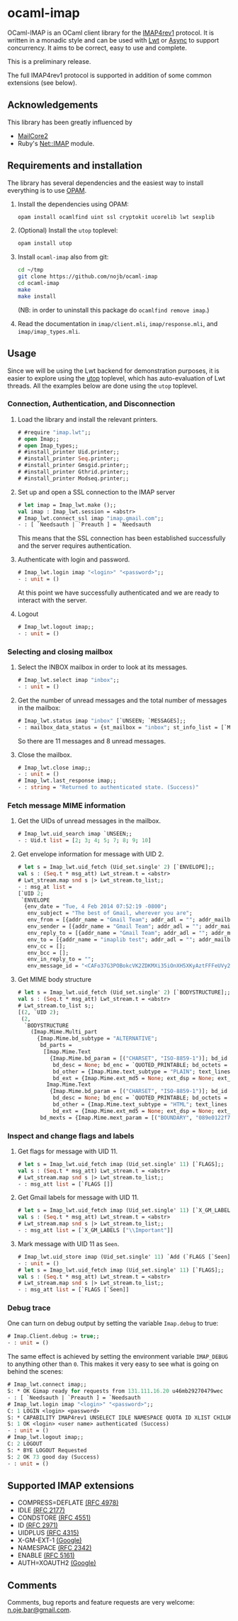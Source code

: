 # ocaml-imap

OCaml-IMAP is an OCaml client library for the
[IMAP4rev1](http://tools.ietf.org/html/rfc3501) protocol.  It is written in a
monadic style and can be used with [Lwt](http://ocsigen.org/lwt/) or
[Async](https://github.com/janestreet/async) to support concurrency.  It aims to
be correct, easy to use and complete.

This is a preliminary release.

The full IMAP4rev1 protocol is supported in addition of some common extensions
(see below).

## Acknowledgements

This library has been greatly influenced by

- [MailCore2](https://github.com/MailCore/mailcore2)
- Ruby's [Net::IMAP](http://ruby-doc.org/stdlib-2.0/libdoc/net/imap/rdoc/Net/IMAP.html)
  module.

## Requirements and installation

The library has several dependencies and the easiest way to install everything
is to use [OPAM](http://opam.ocaml.org).

1. Install the dependencies using OPAM:
   ```sh
   opam install ocamlfind uint ssl cryptokit ucorelib lwt sexplib
   ```

2. (Optional) Install the `utop` toplevel:
   ```sh
   opam install utop
   ```

3. Install `ocaml-imap` also from git:
   ```sh
   cd ~/tmp
   git clone https://github.com/nojb/ocaml-imap
   cd ocaml-imap
   make
   make install
   ```
   (NB: in order to uninstall this package do `ocamlfind remove imap`.)

4. Read the documentation in `imap/client.mli`, `imap/response.mli`, and
   `imap/imap_types.mli`.

## Usage

Since we will be using the Lwt backend for demonstration purposes, it is easier
to explore using the [utop](https://github.com/diml/utop) toplevel, which has
auto-evaluation of Lwt threads.  All the examples below are done using the
`utop` toplevel.

### Connection, Authentication, and Disconnection

1. Load the library and install the relevant printers.
   ```ocaml
   # #require "imap.lwt";;
   # open Imap;;
   # open Imap_types;;
   # #install_printer Uid.printer;;
   # #install_printer Seq.printer;;
   # #install_printer Gmsgid.printer;;
   # #install_printer Gthrid.printer;;
   # #install_printer Modseq.printer;;
   ```

2. Set up and open a SSL connection to the IMAP server
   ```ocaml
   # let imap = Imap_lwt.make ();;
   val imap : Imap_lwt.session = <abstr>
   # Imap_lwt.connect_ssl imap "imap.gmail.com";;
   - : [ `Needsauth | `Preauth ] = `Needsauth
   ```
   This means that the SSL connection has been established successfully and the
   server requires authentication.

3. Authenticate with login and password.
   ```ocaml
   # Imap_lwt.login imap "<login>" "<password>";;
   - : unit = ()
   ```
   At this point we have successfully authenticated and we are ready to interact
   with the server.

4. Logout
   ```ocaml
   # Imap_lwt.logout imap;;
   - : unit = ()
   ```

### Selecting and closing mailbox

1. Select the INBOX mailbox in order to look at its messages.
   ```ocaml
   # Imap_lwt.select imap "inbox";;
   - : unit = ()
   ```

2. Get the number of unread messages and the total number of messages in the
   mailbox:
   ```ocaml
   # Imap_lwt.status imap "inbox" [`UNSEEN; `MESSAGES];;
   - : mailbox_data_status = {st_mailbox = "inbox"; st_info_list = [`MESSAGES 11; `UNSEEN 8]}
   ```
   So there are 11 messages and 8 unread messages.

3. Close the mailbox.
   ```ocaml
   # Imap_lwt.close imap;;
   - : unit = ()
   # Imap_lwt.last_response imap;;
   - : string = "Returned to authenticated state. (Success)"
   ```
   
### Fetch message MIME information

1. Get the UIDs of unread messages in the mailbox.
   ```ocaml
   # Imap_lwt.uid_search imap `UNSEEN;;
   - : Uid.t list = [2; 3; 4; 5; 7; 8; 9; 10]
   ```
   
2. Get envelope information for message with UID 2.
   ```ocaml
   # let s = Imap_lwt.uid_fetch (Uid_set.single' 2) [`ENVELOPE];;
   val s : (Seq.t * msg_att) Lwt_stream.t = <abstr>
   # Lwt_stream.map snd s |> Lwt_stream.to_list;;
   - : msg_at list =
   [`UID 2;
    `ENVELOPE
     {env_date = "Tue, 4 Feb 2014 07:52:19 -0800";
      env_subject = "The best of Gmail, wherever you are";
      env_from = [{addr_name = "Gmail Team"; addr_adl = ""; addr_mailbox = "mail-noreply"; addr_host = "google.com"}];
      env_sender = [{addr_name = "Gmail Team"; addr_adl = ""; addr_mailbox = "mail-noreply"; addr_host = "google.com"}];
      env_reply_to = [{addr_name = "Gmail Team"; addr_adl = ""; addr_mailbox = "mail-noreply"; addr_host = "google.com"}];
      env_to = [{addr_name = "imaplib test"; addr_adl = ""; addr_mailbox = "imaplibtest"; addr_host = "gmail.com"}];
      env_cc = [];
      env_bcc = [];
      env_in_reply_to = "";
      env_message_id = "<CAFo37G3POBokcVK2ZDKMXi35iOnXH5XKyAztFFFeUVy2J1QrgA@mail.gmail.com>"}]
   ```

3. Get MIME body structure
   ```ocaml
   # let s = Imap_lwt.uid_fetch (Uid_set.single' 2) [`BODYSTRUCTURE];;
   val s : (Seq.t * msg_att) Lwt_stream.t = <abstr>
   # Lwt_stream.to_list s;;
   [(2, `UID 2);
    (2,
     `BODYSTRUCTURE
       (Imap.Mime.Multi_part
         {Imap.Mime.bd_subtype = "ALTERNATIVE";
          bd_parts =
           [Imap.Mime.Text
             {Imap.Mime.bd_param = [("CHARSET", "ISO-8859-1")]; bd_id = None; 
              bd_desc = None; bd_enc = `QUOTED_PRINTABLE; bd_octets = 656; 
              bd_other = {Imap.Mime.text_subtype = "PLAIN"; text_lines = 23}; 
              bd_ext = {Imap.Mime.ext_md5 = None; ext_dsp = None; ext_lang = []; ext_exts = []}};
            Imap.Mime.Text
             {Imap.Mime.bd_param = [("CHARSET", "ISO-8859-1")]; bd_id = None; 
              bd_desc = None; bd_enc = `QUOTED_PRINTABLE; bd_octets = 3374; 
              bd_other = {Imap.Mime.text_subtype = "HTML"; text_lines = 46}; 
              bd_ext = {Imap.Mime.ext_md5 = None; ext_dsp = None; ext_lang = []; ext_exts = []}}];
          bd_mexts = {Imap.Mime.mext_param = [("BOUNDARY", "089e0122f720083c1b04f196a0a7")]; mext_dsp = None; mext_lang = []; mext_exts = []}}))]
   ```
            
### Inspect and change flags and labels

1. Get flags for message with UID 11.
   ```ocaml
   # let s = Imap_lwt.uid_fetch imap (Uid_set.single' 11) [`FLAGS];;
   val s : (Seq.t * msg_att) Lwt_stream.t = <abstr>
   # Lwt_stream.map snd s |> Lwt_stream.to_list;;
   - : msg_att list = [`FLAGS []]
   ```

2. Get Gmail labels for message with UID 11.
   ```ocaml
   # let s = Imap_lwt.uid_fetch imap (Uid_set.single' 11) [`X_GM_LABELS];;
   val s : (Seq.t * msg_att) Lwt_stream.t = <abstr>
   # Lwt_stream.map snd s |> Lwt_stream.to_list;;
   - : msg_att list = [`X_GM_LABELS ["\\Important"]]
   ```

1. Mark message with UID 11 as `Seen`.
   ```ocaml
   # Imap_lwt.uid_store imap (Uid_set.single' 11) `Add (`FLAGS [`Seen]);;
   - : unit = ()
   # let s = Imap_lwt.uid_fetch imap (Uid_set.single' 11) [`FLAGS];;
   val s : (Seq.t * msg_att) Lwt_stream.t = <abstr>
   # Lwt_stream.map snd s |> Lwt_stream.to_list;;
   - : msg_att list = [`FLAGS [`Seen]]
   ```

### Debug trace

One can turn on debug output by setting the variable `Imap.debug` to true:
```ocaml
# Imap.Client.debug := true;;
- : unit = ()
```
The same effect is achieved by setting the environment variable `IMAP_DEBUG`
to anything other than `0`.  This makes it very easy to see what is going on
behind the scenes:
```ocaml
# Imap_lwt.connect imap;;
S: * OK Gimap ready for requests from 131.111.16.20 u46mb29270479wec
- : [ `Needsauth | `Preauth ] = `Needsauth
# Imap_lwt.login imap "<login>" "<password>";;
C: 1 LOGIN <login> <password>
S: * CAPABILITY IMAP4rev1 UNSELECT IDLE NAMESPACE QUOTA ID XLIST CHILDREN X-GM-EXT-1 UIDPLUS COMPRESS=DEFLATE ENABLE MOVE CONDSTORE ESEARCH
S: 1 OK <login> <user name> authenticated (Success)
- : unit = ()
# Imap_lwt.logout imap;;
C: 2 LOGOUT
S: * BYE LOGOUT Requested
S: 2 OK 73 good day (Success)
- : unit = ()
```

## Supported IMAP extensions

- COMPRESS=DEFLATE [(RFC 4978)](https://tools.ietf.org/html/rfc4978)
- IDLE [(RFC 2177)](https://tools.ietf.org/html/rfc2177)
- CONDSTORE [(RFC 4551)](https://tools.ietf.org/html/rfc4551)
- ID [(RFC 2971)](https://tools.ietf.org/html/rfc2971)
- UIDPLUS [(RFC 4315)](https://tools.ietf.org/html/rfc4315)
- X-GM-EXT-1 [(Google)](https://developers.google.com/gmail/imap_extensions)
- NAMESPACE [(RFC 2342)](http://www.ietf.org/rfc/rfc2342.txt)
- ENABLE [(RFC 5161)](https://tools.ietf.org/html/rfc5161)
- AUTH=XOAUTH2 [(Google)](https://developers.google.com/gmail/xoauth2_protocol)

## Comments

Comments, bug reports and feature requests are very welcome: n.oje.bar@gmail.com.
